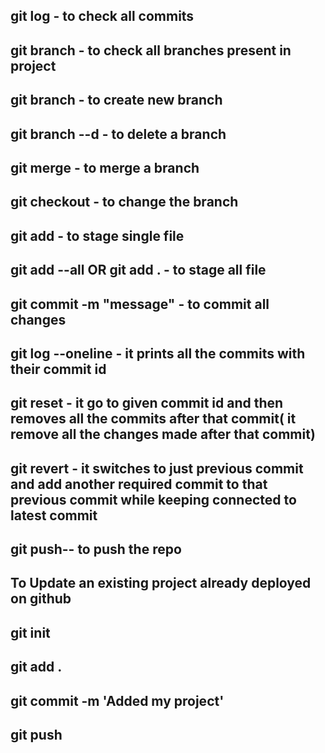 ## git log - to check all commits
## git branch - to check all branches present in project
## git branch <branchName> - to create new branch
## git branch --d <branchName> - to delete a branch
## git merge <branchName to be merge in current branch> - to merge a branch
## git checkout <branchName to go inside that branch>- to change the branch
## git add <fileName to be to staged> - to stage single file 
## git add --all OR git add .  - to stage all file
## git commit -m "message" - to commit all changes 
## git log --oneline - it prints all the commits with their commit id 
## git reset <commitId> - it go to given commit id and then removes all the commits after that commit( it remove all the changes made after that commit)
## git revert <commitId> - it switches to just previous commit and add another required commit to that previous commit while keeping connected to latest commit
## git push-- to push the repo     








## To Update an existing project already deployed on github 
## git init
 ## git add .
## git commit -m 'Added my project'
## git push 
